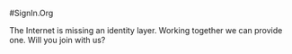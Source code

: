 #SignIn.Org

The Internet is missing an identity layer. Working together we can provide one. Will you join with us?
